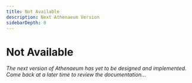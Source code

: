 ```yaml
---
title: Not Available
description: Next Athenaeum Version
sidebarDepth: 0
---
```


# Not Available

_The next version of Athenaeum has yet to be designed and implemented. Come back at a later time to review the documentation..._
